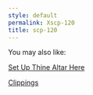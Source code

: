 ```yaml
---
style: default
permalink: Xscp-120
title: scp-120
---
```

You may also like:

[Set Up Thine Altar Here](http://scp-wiki.net/set-up-thine-altar-here)

[Clippings](http://scp-wiki.net/clippings)
